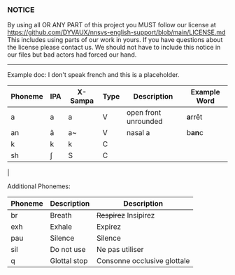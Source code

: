 ### NOTICE
By using all OR ANY PART of this project you MUST follow our license at https://github.com/DYVAUX/nnsvs-english-support/blob/main/LICENSE.md
This includes using parts of our work in yours. If you have questions about the license please contact us.
We should not have to include this notice in our files but bad actors had forced our hand.
___

Example doc:
I don't speak french and this is a placeholder.

| Phoneme | IPA | X-Sampa | Type | Description          | Example Word |
| ------- | --- | ------- | ---- | -------------------- | ------------ |
| a       | a   | a       | V    | open front unrounded | **a**rrêt    |
| an      | ã   | a~      | V    | nasal a              | b**an**c
| k       | k   | k       | C    |
| sh      | ʃ   | S       | C    |
|

Additional Phonemes:

| Phoneme | Description  | Description  |
| ------- | ------------ | ------------ |
| br      | Breath       | ~~Respirez~~ Insipirez 
| exh     | Exhale       | Expirez
| pau     | Silence      | Silence
| sil     | Do not use   | Ne pas utiliser
| q       | Glottal stop | Consonne occlusive glottale
